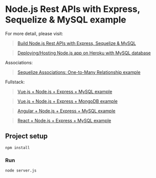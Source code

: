 # Node.js Rest APIs with Express, Sequelize & MySQL example

For more detail, please visit:
> [Build Node.js Rest APIs with Express, Sequelize & MySQL](https://bezkoder.com/node-js-express-sequelize-mysql/)

> [Deploying/Hosting Node.js app on Heroku with MySQL database](https://bezkoder.com/deploy-node-js-app-heroku-cleardb-mysql/)

Associations:
> [Sequelize Associations: One-to-Many Relationship example](https://bezkoder.com/sequelize-associate-one-to-many/)

Fullstack:
> [Vue.js + Node.js + Express + MySQL example](https://bezkoder.com/vue-js-node-js-express-mysql-crud-example/)

> [Vue.js + Node.js + Express + MongoDB example](https://bezkoder.com/vue-node-express-mongodb-mevn-crud/)

> [Angular + Node.js + Express + MySQL example](https://bezkoder.com/angular-node-express-mysql/)

> [React + Node.js + Express + MySQL example](https://bezkoder.com/react-node-express-mysql/)

## Project setup
```
npm install
```

### Run
```
node server.js
```

